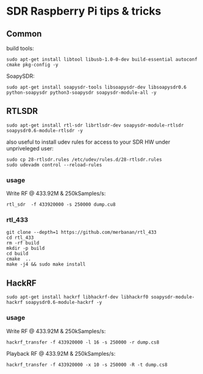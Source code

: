 # SDR Raspberry Pi tips & tricks


## Common

build tools:
```
sudo apt-get install libtool libusb-1.0-0-dev build-essential autoconf cmake pkg-config -y
```

SoapySDR:
```
sudo apt-get install soapysdr-tools libsoapysdr-dev libsoapysdr0.6 python-soapysdr python3-soapysdr soapysdr-module-all -y
```

## RTLSDR

```
sudo apt-get install rtl-sdr librtlsdr-dev soapysdr-module-rtlsdr soapysdr0.6-module-rtlsdr -y
```

also useful to install udev rules for access to your SDR HW under unpriveleged user:
```
sudo cp 28-rtlsdr.rules /etc/udev/rules.d/28-rtlsdr.rules
sudo udevadm control --reload-rules
```

### usage

Write RF @ 433.92M & 250kSamples/s:

```
rtl_sdr  -f 433920000 -s 250000 dump.cu8
```

### rtl_433

```
git clone --depth=1 https://github.com/merbanan/rtl_433
cd rtl_433
rm -rf build
mkdir -p build
cd build
cmake  ..
make -j4 && sudo make install
```



## HackRF

```
sudo apt-get install hackrf libhackrf-dev libhackrf0 soapysdr-module-hackrf soapysdr0.6-module-hackrf -y
```

### usage


Write RF @ 433.92M & 250kSamples/s:
```
hackrf_transfer -f 433920000 -l 16 -s 250000 -r dump.cs8
```

Playback RF @ 433.92M & 250kSamples/s:
```
hackrf_transfer -f 433920000 -x 10 -s 250000 -R -t dump.cs8
```




